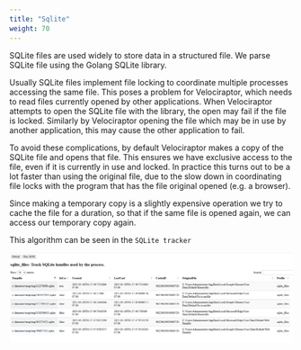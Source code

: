 ```yaml
---
title: "Sqlite"
weight: 70
---
```


SQLite files are used widely to store data in a structured file. We
parse SQLite file using the Golang SQLite library.

Usually SQLite files implement file locking to coordinate multiple
processes accessing the same file. This poses a problem for
Velociraptor, which needs to read files currently opened by other
applications. When Velociraptor attempts to open the SQLite file with
the library, the open may fail if the file is locked. Similarly by
Velociraptor opening the file which may be in use by another
application, this may cause the other application to fail.

To avoid these complications, by default Velociraptor makes a copy of
the SQLite file and opens that file. This ensures we have exclusive
access to the file, even if it is currently in use and locked. In
practice this turns out to be a lot faster than using the original
file, due to the slow down in coordinating file locks with the program
that has the file original opened (e.g. a browser).

Since making a temporary copy is a slightly expensive operation we try
to cache the file for a duration, so that if the same file is opened
again, we can access our temporary copy again.

This algorithm can be seen in the `SQLite tracker`

![SQLite profile](profile.png)
